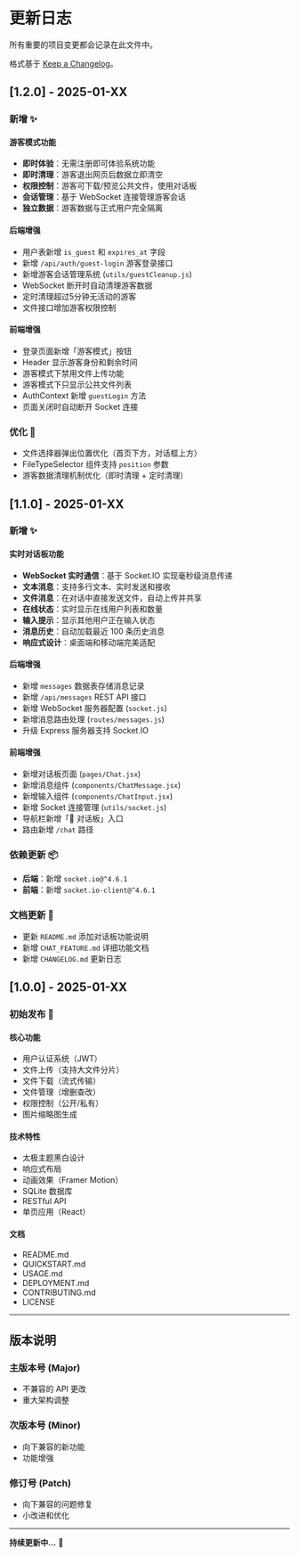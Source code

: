 # 更新日志

所有重要的项目变更都会记录在此文件中。

格式基于 [Keep a Changelog](https://keepachangelog.com/zh-CN/1.0.0/)。

## [1.2.0] - 2025-01-XX

### 新增 ✨

#### 游客模式功能
- **即时体验**：无需注册即可体验系统功能
- **即时清理**：游客退出网页后数据立即清空
- **权限控制**：游客可下载/预览公共文件，使用对话板
- **会话管理**：基于 WebSocket 连接管理游客会话
- **独立数据**：游客数据与正式用户完全隔离

#### 后端增强
- 用户表新增 `is_guest` 和 `expires_at` 字段
- 新增 `/api/auth/guest-login` 游客登录接口
- 新增游客会话管理系统 (`utils/guestCleanup.js`)
- WebSocket 断开时自动清理游客数据
- 定时清理超过5分钟无活动的游客
- 文件接口增加游客权限控制

#### 前端增强
- 登录页面新增「游客模式」按钮
- Header 显示游客身份和剩余时间
- 游客模式下禁用文件上传功能
- 游客模式下只显示公共文件列表
- AuthContext 新增 `guestLogin` 方法
- 页面关闭时自动断开 Socket 连接

### 优化 🔧
- 文件选择器弹出位置优化（首页下方，对话框上方）
- FileTypeSelector 组件支持 `position` 参数
- 游客数据清理机制优化（即时清理 + 定时清理）

## [1.1.0] - 2025-01-XX

### 新增 ✨

#### 实时对话板功能
- **WebSocket 实时通信**：基于 Socket.IO 实现毫秒级消息传递
- **文本消息**：支持多行文本、实时发送和接收
- **文件消息**：在对话中直接发送文件，自动上传并共享
- **在线状态**：实时显示在线用户列表和数量
- **输入提示**：显示其他用户正在输入状态
- **消息历史**：自动加载最近 100 条历史消息
- **响应式设计**：桌面端和移动端完美适配

#### 后端增强
- 新增 `messages` 数据表存储消息记录
- 新增 `/api/messages` REST API 接口
- 新增 WebSocket 服务器配置 (`socket.js`)
- 新增消息路由处理 (`routes/messages.js`)
- 升级 Express 服务器支持 Socket.IO

#### 前端增强
- 新增对话板页面 (`pages/Chat.jsx`)
- 新增消息组件 (`components/ChatMessage.jsx`)
- 新增输入组件 (`components/ChatInput.jsx`)
- 新增 Socket 连接管理 (`utils/socket.js`)
- 导航栏新增「💬 对话板」入口
- 路由新增 `/chat` 路径

### 依赖更新 📦
- **后端**：新增 `socket.io@^4.6.1`
- **前端**：新增 `socket.io-client@^4.6.1`

### 文档更新 📝
- 更新 `README.md` 添加对话板功能说明
- 新增 `CHAT_FEATURE.md` 详细功能文档
- 新增 `CHANGELOG.md` 更新日志

## [1.0.0] - 2025-01-XX

### 初始发布 🎉

#### 核心功能
- 用户认证系统（JWT）
- 文件上传（支持大文件分片）
- 文件下载（流式传输）
- 文件管理（增删查改）
- 权限控制（公开/私有）
- 图片缩略图生成

#### 技术特性
- 太极主题黑白设计
- 响应式布局
- 动画效果（Framer Motion）
- SQLite 数据库
- RESTful API
- 单页应用（React）

#### 文档
- README.md
- QUICKSTART.md
- USAGE.md
- DEPLOYMENT.md
- CONTRIBUTING.md
- LICENSE

---

## 版本说明

### 主版本号 (Major)
- 不兼容的 API 更改
- 重大架构调整

### 次版本号 (Minor)
- 向下兼容的新功能
- 功能增强

### 修订号 (Patch)
- 向下兼容的问题修复
- 小改进和优化

---

**持续更新中...** 🚀

